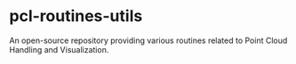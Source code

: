 # pcl-routines-utils
An open-source repository providing various routines related to Point Cloud Handling and Visualization.
